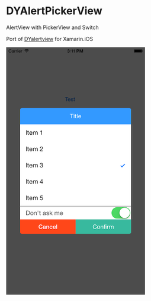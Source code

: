 # DYAlertPickerView
AlertView with PickerView and Switch

Port of [DYalertview](https://github.com/danny-source/DYAlertPickerViewDemo "DYAlertPickerView") for Xamarin.iOS

![Sample](https://github.com/mh05/DYAlertViewPicker/blob/master/DyAlertViewSample.png?raw=true)
